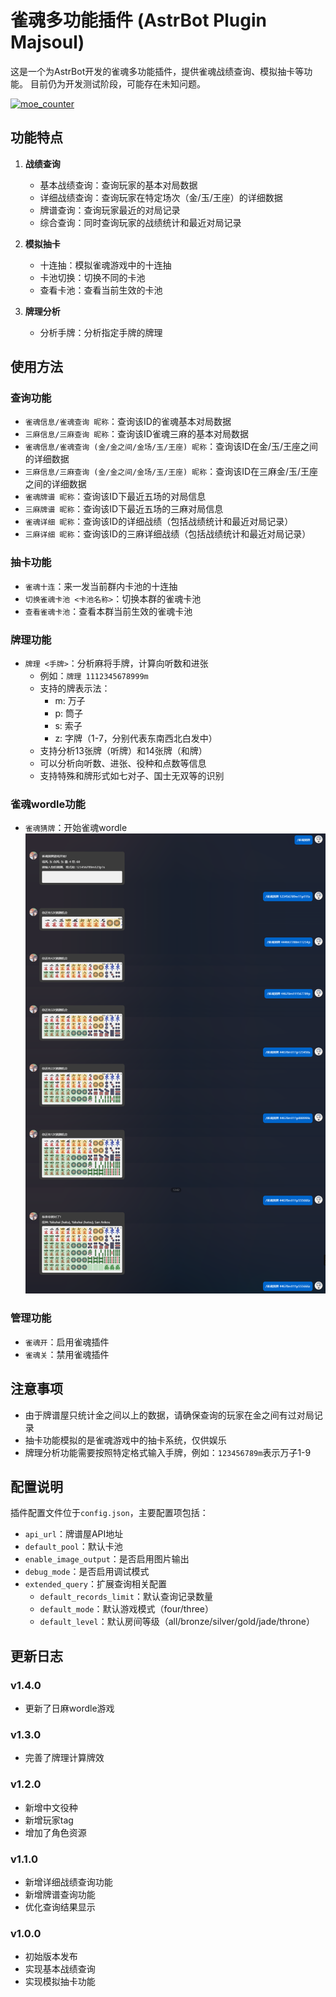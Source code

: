 # 雀魂多功能插件 (AstrBot Plugin Majsoul)

这是一个为AstrBot开发的雀魂多功能插件，提供雀魂战绩查询、模拟抽卡等功能。
目前仍为开发测试阶段，可能存在未知问题。

[![moe_counter](https://count.getloli.com/get/@astrbot_plugin_majsoul-master?theme=moebooru)](https://github.com/kterna/astrbot_plugin_majsoul-master)


## 功能特点

1. **战绩查询**
   - 基本战绩查询：查询玩家的基本对局数据
   - 详细战绩查询：查询玩家在特定场次（金/玉/王座）的详细数据
   - 牌谱查询：查询玩家最近的对局记录
   - 综合查询：同时查询玩家的战绩统计和最近对局记录

2. **模拟抽卡**
   - 十连抽：模拟雀魂游戏中的十连抽
   - 卡池切换：切换不同的卡池
   - 查看卡池：查看当前生效的卡池

3. **牌理分析**
   - 分析手牌：分析指定手牌的牌理

## 使用方法

### 查询功能

- `雀魂信息/雀魂查询 昵称`：查询该ID的雀魂基本对局数据
- `三麻信息/三麻查询 昵称`：查询该ID雀魂三麻的基本对局数据
- `雀魂信息/雀魂查询 (金/金之间/金场/玉/王座) 昵称`：查询该ID在金/玉/王座之间的详细数据
- `三麻信息/三麻查询 (金/金之间/金场/玉/王座) 昵称`：查询该ID在三麻金/玉/王座之间的详细数据
- `雀魂牌谱 昵称`：查询该ID下最近五场的对局信息
- `三麻牌谱 昵称`：查询该ID下最近五场的三麻对局信息
- `雀魂详细 昵称`：查询该ID的详细战绩（包括战绩统计和最近对局记录）
- `三麻详细 昵称`：查询该ID的三麻详细战绩（包括战绩统计和最近对局记录）

### 抽卡功能

- `雀魂十连`：来一发当前群内卡池的十连抽
- `切换雀魂卡池 <卡池名称>`：切换本群的雀魂卡池
- `查看雀魂卡池`：查看本群当前生效的雀魂卡池

### 牌理功能

- `牌理 <手牌>`：分析麻将手牌，计算向听数和进张
  - 例如：`牌理 1112345678999m`
  - 支持的牌表示法：
    - m: 万子
    - p: 筒子
    - s: 索子
    - z: 字牌（1-7，分别代表东南西北白发中）
  - 支持分析13张牌（听牌）和14张牌（和牌）
  - 可以分析向听数、进张、役种和点数等信息
  - 支持特殊和牌形式如七对子、国士无双等的识别

### 雀魂wordle功能
- `雀魂猜牌`：开始雀魂wordle
![猜牌](image/wordle.png)

### 管理功能

- `雀魂开`：启用雀魂插件
- `雀魂关`：禁用雀魂插件

## 注意事项

- 由于牌谱屋只统计金之间以上的数据，请确保查询的玩家在金之间有过对局记录
- 抽卡功能模拟的是雀魂游戏中的抽卡系统，仅供娱乐
- 牌理分析功能需要按照特定格式输入手牌，例如：`123456789m`表示万子1-9

## 配置说明

插件配置文件位于`config.json`，主要配置项包括：

- `api_url`：牌谱屋API地址
- `default_pool`：默认卡池
- `enable_image_output`：是否启用图片输出
- `debug_mode`：是否启用调试模式
- `extended_query`：扩展查询相关配置
  - `default_records_limit`：默认查询记录数量
  - `default_mode`：默认游戏模式（four/three）
  - `default_level`：默认房间等级（all/bronze/silver/gold/jade/throne）

## 更新日志

### v1.4.0
- 更新了日麻wordle游戏

### v1.3.0
- 完善了牌理计算牌效

### v1.2.0
- 新增中文役种
- 新增玩家tag
- 增加了角色资源

### v1.1.0
- 新增详细战绩查询功能
- 新增牌谱查询功能
- 优化查询结果显示

### v1.0.0
- 初始版本发布
- 实现基本战绩查询
- 实现模拟抽卡功能 